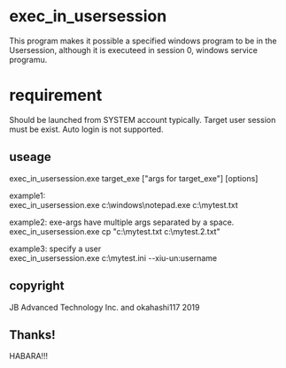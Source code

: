 # exec_in_usersession
This program makes it possible a specified windows program to  be in the Usersession, although it is executeed in session 0, windows service programu.

# requirement
Should be launched from SYSTEM account typically.
Target user session must be exist. Auto login is not supported.

## useage
exec_in_usersession.exe target_exe ["args for target_exe"] [options]

example1:  
exec_in_usersession.exe c:\windows\notepad.exe c:\mytest.txt

example2: exe-args have multiple args separated by a space.  
exec_in_usersession.exe cp "c:\mytest.txt c:\mytest.2.txt"

example3: specify a user  
exec_in_usersession.exe c:\mytest.ini --xiu-un:username

## copyright
JB Advanced Technology Inc. and okahashi117 2019

## Thanks!
HABARA!!!
